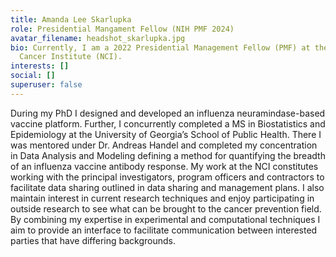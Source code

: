 ```yaml
---
title: Amanda Lee Skarlupka
role: Presidential Mangament Fellow (NIH PMF 2024)
avatar_filename: headshot_skarlupka.jpg
bio: Currently, I am a 2022 Presidential Management Fellow (PMF) at the National
  Cancer Institute (NCI).
interests: []
social: []
superuser: false
---
```

During my PhD I designed and developed an influenza neuramindase-based vaccine platform. Further, I concurrently completed a MS in Biostatistics and Epidemiology at the University of Georgia’s School of Public Health. There I was mentored under Dr. Andreas Handel and completed my concentration in Data Analysis and Modeling defining a method for quantifying the breadth of an influenza vaccine antibody response. My work at the NCI constitutes working with the principal investigators, program officers and contractors to facilitate data sharing outlined in data sharing and management plans. I also maintain interest in current research techniques and enjoy participating in outside research to see what can be brought to the cancer prevention field. By combining my expertise in experimental and computational techniques I aim to provide an interface to facilitate communication between interested parties that have differing backgrounds.